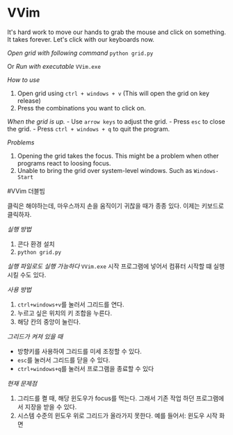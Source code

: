 # VVim 

It's hard work to move our hands to grab the mouse and click on something. 
It takes forever.
Let's click with our keyboards now.

*Open grid with following command*
`python grid.py`

Or *Run with executable*
`VVim.exe`

*How to use*
1. Open grid using `ctrl + windows + v` (This will open the grid on key release)
2. Press the combinations you want to click on.

*When the grid is up.*
    - Use `arrow keys` to adjust the grid.
    - Press `esc` to close the grid.
    - Press `ctrl + windows + q` to quit the program.


*Problems*
1. Opening the grid takes the focus. This might be a problem when other programs react to loosing focus.
2. Unable to bring the grid over system-level windows. Such as `Windows-Start`

#VVim 더블빔

클릭은 해야하는데, 마우스까지 손을 움직이기 귀찮을 때가 종종 있다.
이제는 키보드로 클릭하자.

*실행 방법*
1. 콘다 환경 설치
2. `python grid.py`

*실행 파일로도 실행 가능하다*
`VVim.exe`
시작 프로그램에 넣어서 컴퓨터 시작할 떄 실행시킬 수도 있다.

*사용 방법*
1. `ctrl+windows+v`를 눌러서 그리드를 연다.
2. 누르고 싶은 위치의 키 조합을 누른다.
3. 해당 칸의 중앙이 눌린다.

*그리드가 켜져 있을 때*
- 방향키를 사용하여 그리드를 미세 조정할 수 있다.
- `esc`를 눌러서 그리드를 닫을 수 있다. 
- `ctrl+windows+q`를 눌러서 프로그램을 종료할 수 있다

*현재 문제점*
1. 그리드를 켤 때, 해당 윈도우가 focus를 먹는다. 그래서 기존 작업 하던 프로그램에서 지장을 받을 수 있다.
2. 시스템 수준의 윈도우 위로 그리드가 올라가지 못한다. 예를 들어서: 윈도우 시작 화면
